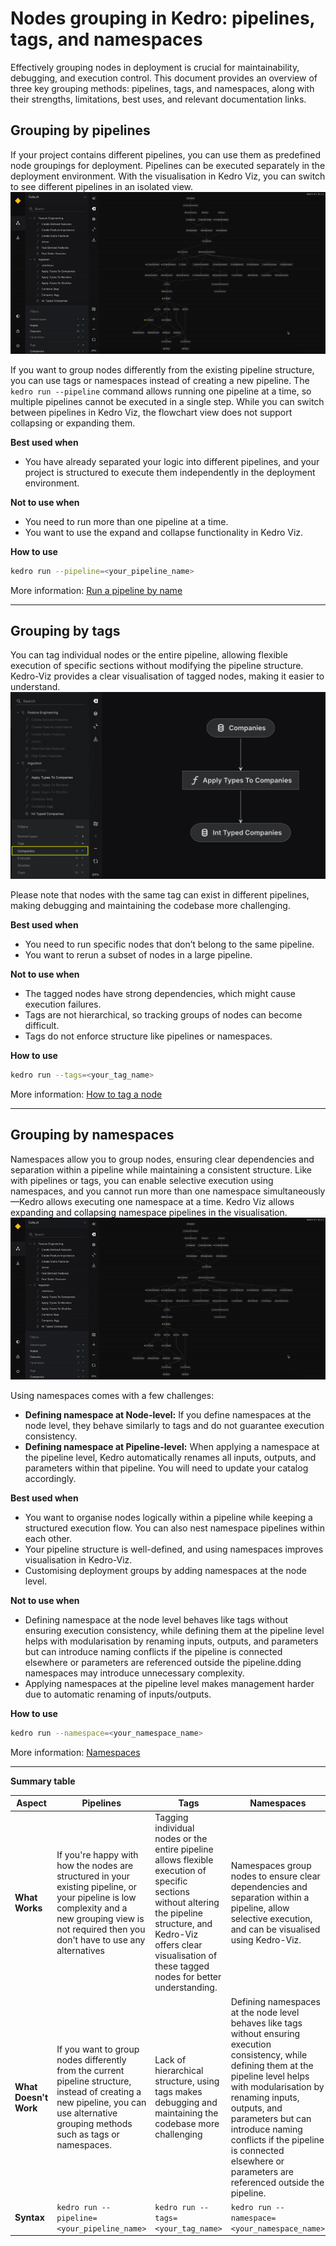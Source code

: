 # Nodes grouping in Kedro: pipelines, tags, and namespaces

Effectively grouping nodes in deployment is crucial for maintainability, debugging, and execution control. This document provides an overview of three key grouping methods: pipelines, tags, and namespaces, along with their strengths, limitations, best uses, and relevant documentation links.

## Grouping by pipelines

If your project contains different pipelines, you can use them as predefined node groupings for deployment. Pipelines can be executed separately in the deployment environment. With the visualisation in Kedro Viz, you can switch to see different pipelines in an isolated view.
<br>
![Switching between different pipelines in Kedro Viz](../meta/images/kedro_viz_switching_pipeline.gif)

If you want to group nodes differently from the existing pipeline structure, you can use tags or namespaces instead of creating a new pipeline. The `kedro run --pipeline` command allows running one pipeline at a time, so multiple pipelines cannot be executed in a single step. While you can switch between pipelines in Kedro Viz, the flowchart view does not support collapsing or expanding them.

**Best used when**
- You have already separated your logic into different pipelines, and your project is structured to execute them independently in the deployment environment.

**Not to use when**
- You need to run more than one pipeline at a time.
- You want to use the expand and collapse functionality in Kedro Viz.

**How to use**

  ```bash
  kedro run --pipeline=<your_pipeline_name>
  ```
More information: [Run a pipeline by name](https://docs.kedro.org/en/stable/nodes_and_pipelines/run_a_pipeline.html#run-a-pipeline-by-name)

---

## Grouping by tags

You can tag individual nodes or the entire pipeline, allowing flexible execution of specific sections without modifying the pipeline structure. Kedro-Viz provides a clear visualisation of tagged nodes, making it easier to understand.
<br>
![Filters Panel in Kedro Viz](../meta/images/kedro_viz_filters_tags.png)

Please note that nodes with the same tag can exist in different pipelines, making debugging and maintaining the codebase more challenging.

**Best used when**
- You need to run specific nodes that don’t belong to the same pipeline.
- You want to rerun a subset of nodes in a large pipeline.

**Not to use when**
- The tagged nodes have strong dependencies, which might cause execution failures.
- Tags are not hierarchical, so tracking groups of nodes can become difficult.
- Tags do not enforce structure like pipelines or namespaces.

**How to use**

  ```bash
  kedro run --tags=<your_tag_name>
  ```
More information: [How to tag a node](https://docs.kedro.org/en/stable/nodes_and_pipelines/nodes.html#how-to-tag-a-node)

---

## Grouping by namespaces

Namespaces allow you to group nodes, ensuring clear dependencies and separation within a pipeline while maintaining a consistent structure. Like with pipelines or tags, you can enable selective execution using namespaces, and you cannot run more than one namespace simultaneously—Kedro allows executing one namespace at a time. Kedro Viz allows expanding and collapsing namespace pipelines in the visualisation.
<br>
![Switching expanding namespaced pipeline in Kedro Viz](../meta/images/kedro_viz_expanding_namespace.gif)

Using namespaces comes with a few challenges:
- **Defining namespace at Node-level:** If you define namespaces at the node level, they behave similarly to tags and do not guarantee execution consistency.
- **Defining namespace at Pipeline-level:** When applying a namespace at the pipeline level, Kedro automatically renames all inputs, outputs, and parameters within that pipeline. You will need to update your catalog accordingly.

**Best used when**
- You want to organise nodes logically within a pipeline while keeping a structured execution flow. You can also nest namespace pipelines within each other.
- Your pipeline structure is well-defined, and using namespaces improves visualisation in Kedro-Viz.
- Customising deployment groups by adding namespaces at the node level.

**Not to use when**
- Defining namespace at the node level behaves like tags without ensuring execution consistency, while defining them at the pipeline level helps with modularisation by renaming inputs, outputs, and parameters but can introduce naming conflicts if the pipeline is connected elsewhere or parameters are referenced outside the pipeline.dding namespaces may introduce unnecessary complexity.
- Applying namespaces at the pipeline level makes management harder due to automatic renaming of inputs/outputs.

**How to use**

  ```bash
  kedro run --namespace=<your_namespace_name>
  ```
More information: [Namespaces](https://docs.kedro.org/en/stable/nodes_and_pipelines/namespaces.html)

---

**Summary table**

| Aspect | Pipelines | Tags | Namespaces |
|--------|-----------|------|-----------|
| **What Works** | If you're happy with how the nodes are structured in your existing pipeline, or your pipeline is low complexity and a new grouping view is not required then you don't have to use any alternatives | Tagging individual nodes or the entire pipeline allows flexible execution of specific sections without altering the pipeline structure, and Kedro-Viz offers clear visualisation of these tagged nodes for better understanding. | Namespaces group nodes to ensure clear dependencies and separation within a pipeline, allow selective execution, and can be visualised using Kedro-Viz. |
| **What Doesn't Work** | If you want to group nodes differently from the current pipeline structure, instead of creating a new pipeline, you can use alternative grouping methods such as tags or namespaces. | Lack of hierarchical structure, using tags makes debugging and maintaining the codebase more challenging | Defining namespaces at the node level behaves like tags without ensuring execution consistency, while defining them at the pipeline level helps with modularisation by renaming inputs, outputs, and parameters but can introduce naming conflicts if the pipeline is connected elsewhere or parameters are referenced outside the pipeline. |
| **Syntax** | `kedro run --pipeline=<your_pipeline_name>` | `kedro run --tags=<your_tag_name>` | `kedro run --namespace=<your_namespace_name>` |

